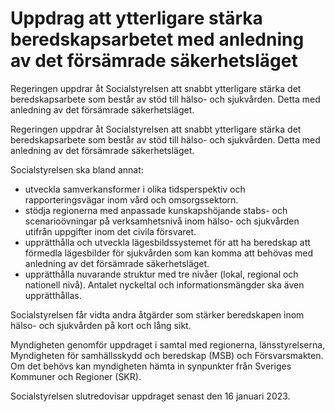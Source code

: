 # Uppdrag att ytterligare stärka beredskapsarbetet med anledning av det försämrade säkerhetsläget

Regeringen uppdrar åt Socialstyrelsen att snabbt ytterligare stärka det beredskapsarbete som består av stöd till hälso- och sjukvården. Detta med anledning av det försämrade säkerhetsläget.

Regeringen uppdrar åt Socialstyrelsen att snabbt ytterligare stärka det beredskapsarbete som består av stöd till hälso- och sjukvården. Detta med anledning av det försämrade säkerhetsläget.

Socialstyrelsen ska bland annat:

* utveckla samverkansformer i olika tidsperspektiv och rapporteringsvägar inom vård och omsorgssektorn.
* stödja regionerna med anpassade kunskapshöjande stabs- och scenarioövningar på verksamhetsnivå inom hälso- och sjukvården utifrån uppgifter inom det civila försvaret.
* upprätthålla och utveckla lägesbildssystemet för att ha beredskap att förmedla lägesbilder för sjukvården som kan komma att behövas med anledning av det försämrade säkerhetsläget.
* upprätthålla nuvarande struktur med tre nivåer (lokal, regional och nationell nivå). Antalet nyckeltal och informationsmängder ska även upprätthållas.

Socialstyrelsen får vidta andra åtgärder som stärker beredskapen inom hälso- och sjukvården på kort och lång sikt.

Myndigheten genomför uppdraget i samtal med regionerna, länsstyrelserna, Myndigheten för samhällsskydd och beredskap (MSB) och Försvarsmakten. Om det behövs kan myndigheten hämta in synpunkter från Sveriges Kommuner och Regioner (SKR).

Socialstyrelsen slutredovisar uppdraget senast den 16 januari 2023.
